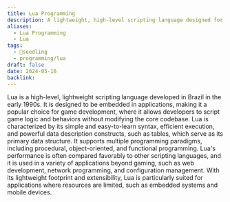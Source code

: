 ```yaml
---
title: Lua Programming
description: A lightweight, high-level scripting language designed for embedded systems and game development, known for its simplicity and efficiency.
aliases:
  - Lua Programming
  - Lua
tags:
  - 🌱seedling
  - programming/lua
draft: false
date: 2024-05-16
backlink:
---
```


Lua is a high-level, lightweight scripting language developed in Brazil in the early 1990s. It is designed to be embedded in applications, making it a popular choice for game development, where it allows developers to script game logic and behaviors without modifying the core codebase. Lua is characterized by its simple and easy-to-learn syntax, efficient execution, and powerful data description constructs, such as tables, which serve as its primary data structure. It supports multiple programming paradigms, including procedural, object-oriented, and functional programming. Lua's performance is often compared favorably to other scripting languages, and it is used in a variety of applications beyond gaming, such as web development, network programming, and configuration management. With its lightweight footprint and extensibility, Lua is particularly suited for applications where resources are limited, such as embedded systems and mobile devices.